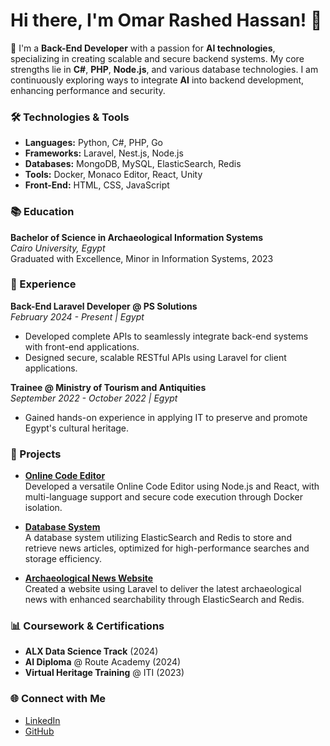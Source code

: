# Hi there, I'm Omar Rashed Hassan! 👋

🎯 I'm a **Back-End Developer** with a passion for **AI technologies**, specializing in creating scalable and secure backend systems. My core strengths lie in **C#**, **PHP**, **Node.js**, and various database technologies. I am continuously exploring ways to integrate **AI** into backend development, enhancing performance and security.

### 🛠️ Technologies & Tools
- **Languages:** Python, C#, PHP, Go
- **Frameworks:** Laravel, Nest.js, Node.js
- **Databases:** MongoDB, MySQL, ElasticSearch, Redis
- **Tools:** Docker, Monaco Editor, React, Unity
- **Front-End:** HTML, CSS, JavaScript

### 📚 Education
**Bachelor of Science in Archaeological Information Systems**  
*Cairo University, Egypt*  
Graduated with Excellence, Minor in Information Systems, 2023

### 💼 Experience
**Back-End Laravel Developer @ PS Solutions**  
*February 2024 - Present | Egypt*  
- Developed complete APIs to seamlessly integrate back-end systems with front-end applications.
- Designed secure, scalable RESTful APIs using Laravel for client applications.

**Trainee @ Ministry of Tourism and Antiquities**  
*September 2022 - October 2022 | Egypt*  
- Gained hands-on experience in applying IT to preserve and promote Egypt's cultural heritage.

### 🚀 Projects
- **[Online Code Editor](https://github.com/omarrwd/Code-Editor)**  
  Developed a versatile Online Code Editor using Node.js and React, with multi-language support and secure code execution through Docker isolation.
  
- **[Database System](https://github.com/omarrwd/Graduation-Project-2)**  
  A database system utilizing ElasticSearch and Redis to store and retrieve news articles, optimized for high-performance searches and storage efficiency.
  
- **[Archaeological News Website](https://github.com/omarrwd/main-graduation-project)**  
  Created a website using Laravel to deliver the latest archaeological news with enhanced searchability through ElasticSearch and Redis.

### 📊 Coursework & Certifications
- **ALX Data Science Track** (2024)
- **AI Diploma** @ Route Academy (2024)
- **Virtual Heritage Training** @ ITI (2023)

### 🌐 Connect with Me
- [LinkedIn](https://www.linkedin.com/in/omarrashedhassan)
- [GitHub](https://github.com/omarrwd?tab=repositories)

